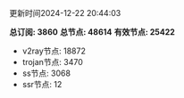 更新时间2024-12-22 20:44:03

**总订阅: 3860**
**总节点: 48614**
**有效节点: 25422**
- v2ray节点: 18872
- trojan节点: 3470
- ss节点: 3068
- ssr节点: 12
